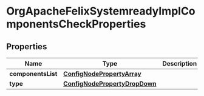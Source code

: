 

# OrgApacheFelixSystemreadyImplComponentsCheckProperties

## Properties

Name | Type | Description | Notes
------------ | ------------- | ------------- | -------------
**componentsList** | [**ConfigNodePropertyArray**](ConfigNodePropertyArray.md) |  |  [optional]
**type** | [**ConfigNodePropertyDropDown**](ConfigNodePropertyDropDown.md) |  |  [optional]



